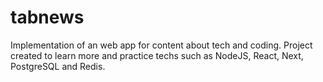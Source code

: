 # tabnews

Implementation of an web app for content about tech and coding. Project created to learn more and practice techs such as NodeJS, React, Next, PostgreSQL and Redis.
